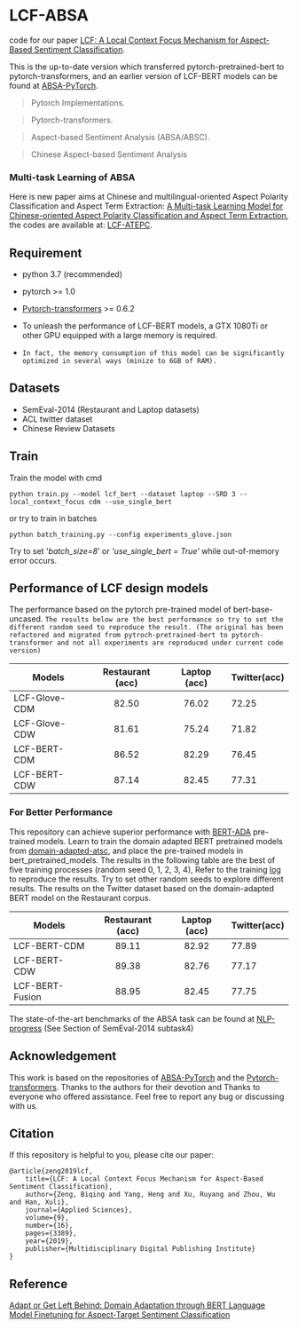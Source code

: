 # LCF-ABSA

code for our paper [LCF: A Local Context Focus Mechanism for Aspect-Based Sentiment Classification](https://www.mdpi.com/2076-3417/9/16/3389).

This is the up-to-date version which transferred pytorch-pretrained-bert to pytorch-transformers, and an earlier version of LCF-BERT models can be found at [ABSA-PyTorch](https://github.com/songyouwei/ABSA-PyTorch).

> Pytorch Implementations.

> Pytorch-transformers.

> Aspect-based Sentiment Analysis (ABSA/ABSC).

> Chinese Aspect-based Sentiment Analysis

### Multi-task Learning of ABSA

Here is new paper aims at Chinese and multilingual-oriented Aspect Polarity Classification and Aspect Term Extraction:
[A Multi-task Learning Model for Chinese-oriented Aspect Polarity Classification and Aspect Term Extraction](https://arxiv.org/abs/1912.07976), the codes are available at: [LCF-ATEPC](https://github.com/yangheng95/LCF-ATEPC).


## Requirement
* python 3.7 (recommended)
* pytorch >= 1.0
* [Pytorch-transformers](https://github.com/huggingface/transformers) >= 0.6.2
* To unleash the performance of LCF-BERT models, a GTX 1080Ti or other GPU equipped with a large memory is required. 

* `In fact, the memory consumption of this model can be significantly optimized in several ways (minize to 6GB of RAM).`
## Datasets

* SemEval-2014 (Restaurant and Laptop datasets) 
* ACL twitter dataset
* Chinese Review Datasets

## Train

Train the model with cmd

```
python train.py --model lcf_bert --dataset laptop --SRD 3 --local_context_focus cdm --use_single_bert
```

or try to train in batches

```
python batch_training.py --config experiments_glove.json
```

 Try to set '*batch_size=8*' or *'use_single_bert = True'* while out-of-memory error occurs.

## Performance of LCF design models
The performance based on the pytorch pre-trained model of bert-base-uncased. 
``The results below are the best performance so try to set the different random seed to reproduce the result. (The original has been refactored and migrated from pytroch-pretrained-bert to pytorch-transformer and not all experiments are reproduced under current code version)``

| Models           | Restaurant (acc) | Laptop (acc) |  Twitter(acc) 
| ------------- | :-----:| :-----:| --- | 
| LCF-Glove-CDM | 82.50 | 76.02 | 72.25| 
| LCF-Glove-CDW | 81.61 | 75.24 | 71.82| 
| LCF-BERT-CDM | 86.52 | 82.29 | 76.45| 
| LCF-BERT-CDW | 87.14 | 82.45 | 77.31| 

### For Better Performance
This repository can achieve superior performance with [BERT-ADA](https://arxiv.org/pdf/1908.11860.pdf) pre-trained models. Learn to train the domain adapted BERT pretrained models from [domain-adapted-atsc](https://github.com/deepopinion/domain-adapted-atsc), and place the pre-trained models in bert_pretrained_models. The results in the following table are the best of five training processes (random seed 0, 1, 2, 3, 4), Refer to the training [log](./train.log) to reproduce the results. Try to set other random seeds to explore different results. The results on the Twitter dataset based on the domain-adapted BERT model on the Restaurant corpus.

| Models            | Restaurant (acc)  | Laptop (acc)  |  Twitter(acc) 
| -------------     | :-----:           | :-----:       | ---           | 
| LCF-BERT-CDM      | 89.11             | 82.92         | 77.89         | 
| LCF-BERT-CDW      | 89.38             | 82.76         | 77.17         | 
| LCF-BERT-Fusion   | 88.95             | 82.45         | 77.75         | 

The state-of-the-art benchmarks of the ABSA task can be found at [NLP-progress](https://nlpprogress.com) (See Section of SemEval-2014 subtask4)

## Acknowledgement

This work is based on the repositories of [ABSA-PyTorch](https://github.com/songyouwei/ABSA-PyTorch) and the [Pytorch-transformers](https://github.com/huggingface/transformers). Thanks to the authors for their devotion and Thanks to everyone who offered assistance.
Feel free to report any bug or discussing with us. 

## Citation
If this repository is helpful to you, please cite our paper:

    @article{zeng2019lcf,
        title={LCF: A Local Context Focus Mechanism for Aspect-Based Sentiment Classification},
        author={Zeng, Biqing and Yang, Heng and Xu, Ruyang and Zhou, Wu and Han, Xuli},
        journal={Applied Sciences},
        volume={9},
        number={16},
        pages={3389},
        year={2019},
        publisher={Multidisciplinary Digital Publishing Institute}
    }

## Reference 

[Adapt or Get Left Behind: Domain Adaptation through BERT Language Model Finetuning for Aspect-Target Sentiment Classification](https://arxiv.org/pdf/1908.11860.pdf)


